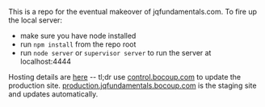 This is a repo for the eventual makeover of jqfundamentals.com. To fire up the
local server:

- make sure you have node installed
- run `npm install` from the repo root
- run `node server` or `supervisor server` to run the server at localhost:4444

Hosting details are [here](https://github.com/bocoup/control.bocoup.com/wiki/jqfundamentals.com) -- tl;dr use [control.bocoup.com](http://control.bocoup.com) to update the production site. [production.jqfundamentals.bocoup.com](http://production.jqfundamentals.bocoup.com) is the staging site and updates automatically.